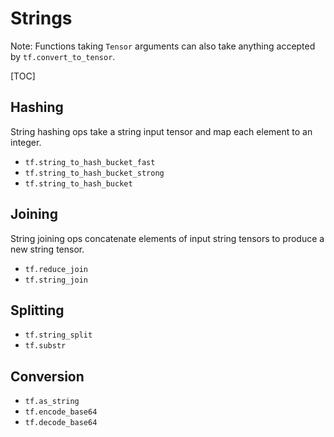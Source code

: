 # Strings

Note: Functions taking `Tensor` arguments can also take anything accepted by
`tf.convert_to_tensor`.

[TOC]

## Hashing

String hashing ops take a string input tensor and map each element to an
integer.

*   `tf.string_to_hash_bucket_fast`
*   `tf.string_to_hash_bucket_strong`
*   `tf.string_to_hash_bucket`

## Joining

String joining ops concatenate elements of input string tensors to produce a new
string tensor.

*   `tf.reduce_join`
*   `tf.string_join`

## Splitting

*   `tf.string_split`
*   `tf.substr`

## Conversion

*   `tf.as_string`
*   `tf.encode_base64`
*   `tf.decode_base64`
